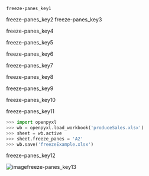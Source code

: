 ```ngMeta
freeze-panes_key1
```

freeze-panes_key2
freeze-panes_key3


freeze-panes_key4


freeze-panes_key5


freeze-panes_key6


freeze-panes_key7


freeze-panes_key8


freeze-panes_key9


freeze-panes_key10


freeze-panes_key11


```python
>>> import openpyxl
>>> wb = openpyxl.load_workbook('produceSales.xlsx')
>>> sheet = wb.active
>>> sheet.freeze_panes = 'A2'
>>> wb.save('freezeExample.xlsx')
```
freeze-panes_key12


![image](assets/000044.jpg)freeze-panes_key13
